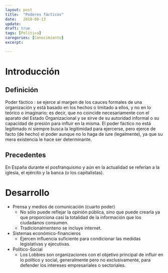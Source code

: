 ```yaml
---
layout: post
title:  "Poderes fácticos"
date:   2018-08-13
update: 
draft: true
tags: [Política]
caregories: [Conocimiento]
excerpt:

---
```



# Introducción
## Definición 
Poder fáctico
: se ejerce al margen de los cauces formales de una organización y está basado en los hechos o limitado a ellos, y no en lo teórico o imaginario; es decir, que no coincide necesariamente con el aparato del Estado Organizacional y se sirve de su autoridad informal o su capacidad de presión para influir en la misma.
El poder fáctico no está legitimado ni siempre busca la legitimidad para ejercerse, pero ejerce de facto (de hecho) el poder aunque no lo haga de iure (legalmente), ya que su mera existencia le hace ser determinante.

## Precedentes
En España durante el posfranquismo y aún en la actualidad se referían a la iglesia, el ejército y la banca (o los capitalistas).

# Desarrollo
- Prensa y medios de comunicación (cuarto poder)
	- No sólo puede reflejar la opinión pública, sino que puede crearla ya que proporciona casi la totalidad de la información que los ciudadanos consumen.
	- Tradicionalmenteno se incluye internet.
- Sistemas económico-financieros
	- Ejercen influencia suficiente para condicionar las medidas legislativas y ejecutivas. 
- Político-Social
	- Los Lobbies son organizaciones con el objetivo principal de influir en lo político y social, generalmente pero no exclusivamente, para defender los intereses empresariales o sectoriales.   
<!--stackedit_data:
eyJoaXN0b3J5IjpbLTIxMDkzMzc2MDgsLTY3NTI5NDQwMywxMT
c4MDk2MTQxLDEzMzY5MTI2ODYsMTM2NTg0MzQ3MF19
-->
